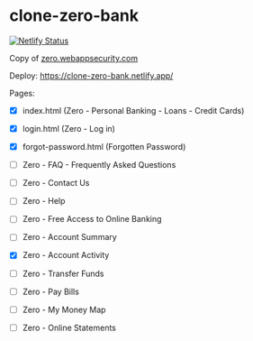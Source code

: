 # clone-zero-bank
[![Netlify Status](https://api.netlify.com/api/v1/badges/932fbd03-2607-4f2b-afd8-fdffa7045adf/deploy-status)](https://app.netlify.com/sites/clone-zero-bank/deploys)

Сopy of [zero.webappsecurity.com](http://zero.webappsecurity.com)

Deploy: https://clone-zero-bank.netlify.app/

Pages:
* [x] index.html (Zero - Personal Banking - Loans - Credit Cards)
* [x] login.html (Zero - Log in)
* [x] forgot-password.html (Forgotten Password)

* [ ] Zero - FAQ - Frequently Asked Questions
* [ ] Zero - Contact Us
* [ ] Zero - Help
* [ ] Zero - Free Access to Online Banking
* [ ] Zero - Account Summary
* [x] Zero - Account Activity
* [ ] Zero - Transfer Funds
* [ ] Zero - Pay Bills
* [ ] Zero - My Money Map
* [ ] Zero - Online Statements